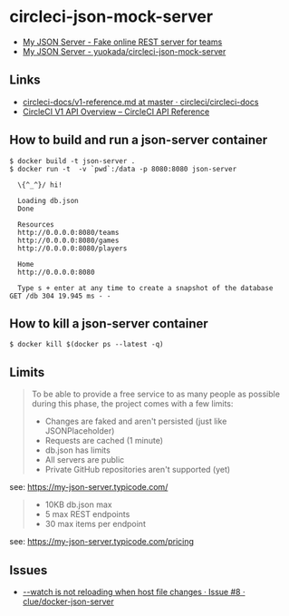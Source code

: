 # circleci-json-mock-server

- [My JSON Server - Fake online REST server for teams](https://my-json-server.typicode.com/)
- [My JSON Server - yuokada/circleci-json-mock-server](https://github.com/yuokada/circleci-json-mock-server)

## Links

- [circleci\-docs/v1\-reference\.md at master · circleci/circleci\-docs](https://github.com/circleci/circleci-docs/blob/master/jekyll/_api/v1-reference.md)
- [CircleCI V1 API Overview – CircleCI API Reference](https://circleci.com/docs/api/v1/#circleci-v1-api-overview)

## How to build and run a json-server container

```shell
$ docker build -t json-server .
$ docker run -t  -v `pwd`:/data -p 8080:8080 json-server

  \{^_^}/ hi!

  Loading db.json
  Done

  Resources
  http://0.0.0.0:8080/teams
  http://0.0.0.0:8080/games
  http://0.0.0.0:8080/players

  Home
  http://0.0.0.0:8080

  Type s + enter at any time to create a snapshot of the database
GET /db 304 19.945 ms - -
```

## How to kill a json-server container

```shell
$ docker kill $(docker ps --latest -q)
```

## Limits

> To be able to provide a free service to as many people as possible during this phase, the project comes with a few limits:
>
> - Changes are faked and aren't persisted (just like JSONPlaceholder)
> - Requests are cached (1 minute)
> - db.json has limits
> - All servers are public
> - Private GitHub repositories aren't supported (yet)

see: https://my-json-server.typicode.com/


> -    10KB db.json max
> -    5 max REST endpoints
> -    30 max items per endpoint

see: https://my-json-server.typicode.com/pricing


## Issues

- [--watch is not reloading when host file changes · Issue #8 · clue/docker-json-server](https://github.com/clue/docker-json-server/issues/8)
